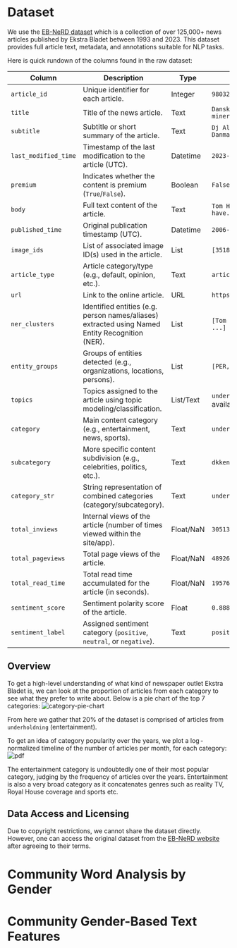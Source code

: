 # Dataset

We use the [EB-NeRD dataset](https://recsys.eb.dk/) which is a collection of over 125,000+ news articles published by Ekstra Bladet between 1993 and 2023. This dataset provides full article text, metadata, and annotations suitable for NLP tasks. 

Here is quick rundown of the columns found in the raw dataset:

| **Column**          | **Description**                                                                                 | **Type**    | **Example**                             |
|---------------------|-------------------------------------------------------------------------------------------------|-------------|-----------------------------------------|
| `article_id`        | Unique identifier for each article.                                                             | Integer     | `9803281`                               |
| `title`             | Title of the news article.                                                                       | Text        | `Dansk stjerne tvunget på minerydning`   |
| `subtitle`          | Subtitle or short summary of the article.                                                       | Text        | `Dj Aligator kom først til Danmark...`   |
| `last_modified_time`| Timestamp of the last modification to the article (UTC).                                         | Datetime    | `2023-06-29 06:20:33`                  |
| `premium`           | Indicates whether the content is premium (`True`/`False`).                                       | Boolean     | `False`                                 |
| `body`             | Full text content of the article.                                                               | Text        | `Tom Hanks skulle angiveligt have...`    |
| `published_time`    | Original publication timestamp (UTC).                                                           | Datetime    | `2006-05-04 11:03:12`                  |
| `image_ids`         | List of associated image ID(s) used in the article.                                              | List        | `[3518381]`                             |
| `article_type`      | Article category/type (e.g., default, opinion, etc.).                                            | Text        | `article_default`                       |
| `url`              | Link to the online article.                                                                     | URL         | `https://ekstrabladet.dk/...`           |
| `ner_clusters`      | Identified entities (e.g. person names/aliases) extracted using Named Entity Recognition (NER).                  | List        | `[Tom Hanks, SFGate.com, ...]`       |
| `entity_groups`     | Groups of entities detected (e.g., organizations, locations, persons).                          | List  | `[PER, ORG, ...]`         |
| `topics`            | Topics assigned to the article using topic modeling/classification.                             | List/Text   | `underholdning`, `kultur` (if available)|
| `category`          | Main content category (e.g., entertainment, news, sports).                                       | Text        | `underholdning`                         |
| `subcategory`       | More specific content subdivision (e.g., celebrities, politics, etc.).                          | Text        | `dkkendte`                              |
| `category_str`      | String representation of combined categories (category/subcategory).                             | Text        | `underholdning > dkkendte`              |
| `total_inviews`     | Internal views of the article (number of times viewed within the site/app).                     | Float/NaN   | `305134.0`                              |
| `total_pageviews`   | Total page views of the article.                                                               | Float/NaN   | `48926.0`                               |
| `total_read_time`   | Total read time accumulated for the article (in seconds).                                       | Float/NaN   | `1957682.0`                             |
| `sentiment_score`   | Sentiment polarity score of the article. | Float       | `0.888`                                 |
| `sentiment_label`   | Assigned sentiment category (`positive`, `neutral`, or `negative`).                             | Text        | `positive`                               |



## Overview

To get a high-level understanding of what kind of newspaper outlet Ekstra Bladet is, we can look at the proportion of articles from each category to see what they prefer to write about. Below is a pie chart of the top 7 categories:
![category-pie-chart](figures/category-pie-chart.svg)

From here we gather that 20% of the dataset is comprised of articles from `underholdning` (entertainment).

To get an idea of category popularity over the years, we plot a $\log$-normalized timeline of the number of articles per month, for each category:
![pdf](figures/monthly-article-count.svg)

The entertainment category is undoubtedly one of their most popular category, judging by the frequency of articles over the years. Entertainment is also a very broad category as it concatenates genres such as reality TV, Royal House coverage and sports etc. 



## Data Access and Licensing

Due to copyright restrictions, we cannot share the dataset directly. However, one can access the original dataset from the [EB-NeRD website](https://recsys.eb.dk/) after agreeing to their terms.

# Community Word Analysis by Gender

# Community Gender-Based Text Features

